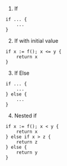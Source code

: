 1. If
```
if ... {
	...
}
```
2. If with initial value
```
if x := f(); x <= y {
	return x
}
```
3. If Else
```
if ... {
	...
} else {
	...
}
```
4. Nested if
```
if x := f(); x < y {
	return x
} else if x > z {
	return z
} else {
	return y
}
```